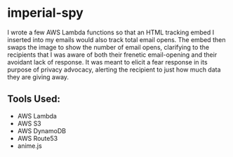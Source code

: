 # imperial-spy
I wrote a few AWS Lambda functions so that an HTML tracking embed I inserted into my emails would also track total email opens. The embed then swaps the image to show the number of email opens, clarifying to the recipients that I was aware of both their frenetic email-opening and their avoidant lack of response. It was meant to elicit a fear response in its purpose of privacy advocacy, alerting the recipient to just how much data they are giving away.

## Tools Used:
- AWS Lambda
- AWS S3
- AWS DynamoDB
- AWS Route53
- anime.js
